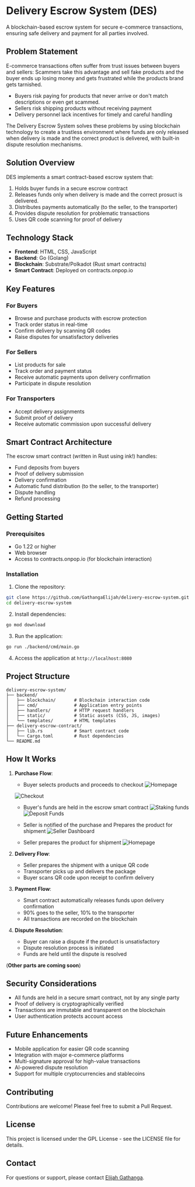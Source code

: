 # Delivery Escrow System (DES)

A blockchain-based escrow system for secure e-commerce transactions, ensuring safe delivery and payment for all parties involved.

## Problem Statement

E-commerce transactions often suffer from trust issues between buyers and sellers:
Scammers take this advantage and sell fake products and the buyer ends up losing money
and gets frustrated while the products brand gets tarnished.

- Buyers risk paying for products that never arrive or don't match descriptions or even get scammed.
- Sellers risk shipping products without receiving payment
- Delivery personnel lack incentives for timely and careful handling

The Delivery Escrow System solves these problems by using blockchain technology to create a trustless environment where funds are only released when delivery is made and the correct product is delivered, with built-in dispute resolution mechanisms.

## Solution Overview

DES implements a smart contract-based escrow system that:

1. Holds buyer funds in a secure escrow contract
2. Releases funds only when delivery is made and the correct prosuct is delivered.
3. Distributes payments automatically (to the seller, to the transporter)
4. Provides dispute resolution for problematic transactions
5. Uses QR code scanning for proof of delivery

## Technology Stack

- **Frontend**: HTML, CSS, JavaScript
- **Backend**: Go (Golang)
- **Blockchain**: Substrate/Polkadot (Rust smart contracts)
- **Smart Contract**: Deployed on contracts.onpop.io

## Key Features

### For Buyers
- Browse and purchase products with escrow protection
- Track order status in real-time
- Confirm delivery by scanning QR codes
- Raise disputes for unsatisfactory deliveries

### For Sellers
- List products for sale
- Track order and payment status
- Receive automatic payments upon delivery confirmation
- Participate in dispute resolution

### For Transporters
- Accept delivery assignments
- Submit proof of delivery
- Receive automatic commission upon successful delivery

## Smart Contract Architecture

The escrow smart contract (written in Rust using ink!) handles:

- Fund deposits from buyers
- Proof of delivery submission
- Delivery confirmation
- Automatic fund distribution (to the seller, to the transporter)
- Dispute handling
- Refund processing

## Getting Started

### Prerequisites
- Go 1.22 or higher
- Web browser
- Access to contracts.onpop.io (for blockchain interaction)

### Installation

1. Clone the repository:
```bash
git clone https://github.com/GathangaElijah/delivery-escrow-system.git
cd delivery-escrow-system
```

2. Install dependencies:
```bash
go mod download
```

3. Run the application:
```bash
go run ./backend/cmd/main.go
```

4. Access the application at `http://localhost:8080`

## Project Structure

```
delivery-escrow-system/
├── backend/
│   ├── blockchain/       # Blockchain interaction code
│   ├── cmd/              # Application entry points
│   ├── handlers/         # HTTP request handlers
│   ├── static/           # Static assets (CSS, JS, images)
│   └── templates/        # HTML templates
├── delivery-escrow-contract/
│   ├── lib.rs            # Smart contract code
│   └── Cargo.toml        # Rust dependencies
└── README.md
```

## How It Works

1. **Purchase Flow**:
   - Buyer selects products and proceeds to checkout
   ![Homepage](./DES/DesHomepage.png)

   ![Checkout](./DES/DesAddToCart.png)

   - Buyer's funds are held in the escrow smart contract
    ![Staking funds](./DES/DesProceedToCheckout.png)
    ![Deposit Funds](./DES/DesStakedFunds.png)

   - Seller is notified of the purchase and Prepares the product for shipment
    ![Seller Dashboard](./DES/DesSellerDashboard.png)
   
   - Seller prepares the product for shipment
    ![Homepage](./DES/DesShipment.png)

2. **Delivery Flow**:
   - Seller prepares the shipment with a unique QR code
   - Transporter picks up and delivers the package
   - Buyer scans QR code upon receipt to confirm delivery

3. **Payment Flow**:
   - Smart contract automatically releases funds upon delivery confirmation
   - 90% goes to the seller, 10% to the transporter
   - All transactions are recorded on the blockchain

4. **Dispute Resolution**:
   - Buyer can raise a dispute if the product is unsatisfactory
   - Dispute resolution process is initiated
   - Funds are held until the dispute is resolved

(**Other parts are coming soon**)

## Security Considerations

- All funds are held in a secure smart contract, not by any single party
- Proof of delivery is cryptographically verified
- Transactions are immutable and transparent on the blockchain
- User authentication protects account access

## Future Enhancements

- Mobile application for easier QR code scanning
- Integration with major e-commerce platforms
- Multi-signature approval for high-value transactions
- AI-powered dispute resolution
- Support for multiple cryptocurrencies and stablecoins

## Contributing

Contributions are welcome! Please feel free to submit a Pull Request.

## License

This project is licensed under the GPL License - see the LICENSE file for details.

## Contact

For questions or support, please contact [Elijah Gathanga](elyg3672@gmail.com).
